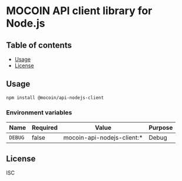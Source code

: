 # MOCOIN API client library for Node.js

## Table of contents

* [Usage](#usage)
* [License](#license)

## Usage

```shell
npm install @mocoin/api-nodejs-client
```

### Environment variables

| Name    | Required | Value                          | Purpose |
|---------|----------|--------------------------------|---------|
| `DEBUG` | false    | mocoin-api-nodejs-client:* | Debug   |

## License

ISC
